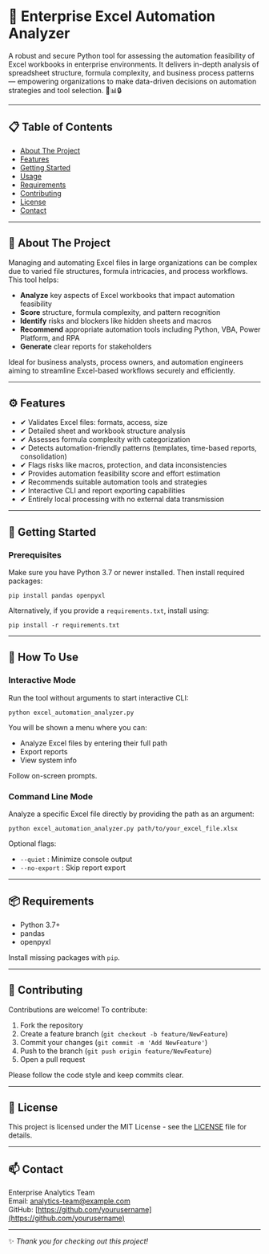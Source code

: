 # 🚀 Enterprise Excel Automation Analyzer

A robust and secure Python tool for assessing the automation feasibility of Excel workbooks in enterprise environments. It delivers in-depth analysis of spreadsheet structure, formula complexity, and business process patterns — empowering organizations to make data-driven decisions on automation strategies and tool selection. 💼📊🔒

---

## 📋 Table of Contents

- [About The Project](#about-the-project)  
- [Features](#features)  
- [Getting Started](#getting-started)  
- [Usage](#usage)  
- [Requirements](#requirements)  
- [Contributing](#contributing)  
- [License](#license)  
- [Contact](#contact)  

---

## 🧐 About The Project

Managing and automating Excel files in large organizations can be complex due to varied file structures, formula intricacies, and process workflows. This tool helps:

- **Analyze** key aspects of Excel workbooks that impact automation feasibility  
- **Score** structure, formula complexity, and pattern recognition  
- **Identify** risks and blockers like hidden sheets and macros  
- **Recommend** appropriate automation tools including Python, VBA, Power Platform, and RPA  
- **Generate** clear reports for stakeholders  

Ideal for business analysts, process owners, and automation engineers aiming to streamline Excel-based workflows securely and efficiently.

---

## ⚙️ Features

- ✔ Validates Excel files: formats, access, size  
- ✔ Detailed sheet and workbook structure analysis  
- ✔ Assesses formula complexity with categorization  
- ✔ Detects automation-friendly patterns (templates, time-based reports, consolidation)  
- ✔ Flags risks like macros, protection, and data inconsistencies  
- ✔ Provides automation feasibility score and effort estimation  
- ✔ Recommends suitable automation tools and strategies  
- ✔ Interactive CLI and report exporting capabilities  
- ✔ Entirely local processing with no external data transmission  

---

## 🚀 Getting Started

### Prerequisites

Make sure you have Python 3.7 or newer installed. Then install required packages:

```
pip install pandas openpyxl
```

Alternatively, if you provide a `requirements.txt`, install using:

```
pip install -r requirements.txt
```


---

## 🏃 How To Use

### Interactive Mode

Run the tool without arguments to start interactive CLI:

```
python excel_automation_analyzer.py
```


You will be shown a menu where you can:

- Analyze Excel files by entering their full path
- Export reports
- View system info

Follow on-screen prompts.

### Command Line Mode

Analyze a specific Excel file directly by providing the path as an argument:

```
python excel_automation_analyzer.py path/to/your_excel_file.xlsx
```


Optional flags:

- `--quiet` : Minimize console output  
- `--no-export` : Skip report export  

---

## 📦 Requirements

- Python 3.7+  
- pandas  
- openpyxl  

Install missing packages with `pip`.

---

## 🤝 Contributing

Contributions are welcome! To contribute:

1. Fork the repository  
2. Create a feature branch (`git checkout -b feature/NewFeature`)  
3. Commit your changes (`git commit -m 'Add NewFeature'`)  
4. Push to the branch (`git push origin feature/NewFeature`)  
5. Open a pull request  

Please follow the code style and keep commits clear.

---

## 📜 License

This project is licensed under the MIT License - see the [LICENSE](LICENSE) file for details.

---

## 📫 Contact

Enterprise Analytics Team  
Email: analytics-team@example.com  
GitHub: [https://github.com/yourusername](https://github.com/yourusername)  

---

✨ _Thank you for checking out this project!_
